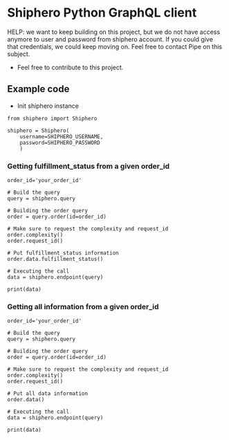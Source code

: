 # Shiphero Python GraphQL client

HELP: we want to keep building on this project, but we do not have access anymore to user and password from shiphero account. If you could give that credentials, we could keep moving on. Feel free to contact Pipe on this subject.

* Feel free to contribute to this project.

## Example code

- Init shiphero instance
```
from shiphero import Shiphero

shiphero = Shiphero(
    username=SHIPHERO_USERNAME,
    password=SHIPHERO_PASSWORD
    )
```

### Getting fulfillment_status from a given order_id

```
order_id='your_order_id'

# Build the query
query = shiphero.query

# Building the order query
order = query.order(id=order_id)

# Make sure to request the complexity and request_id
order.complexity() 
order.request_id()

# Put fulfillment_status information
order.data.fulfillment_status()

# Executing the call
data = shiphero.endpoint(query)

print(data)
```

### Getting all information from a given order_id

```
order_id='your_order_id'

# Build the query
query = shiphero.query

# Building the order query
order = query.order(id=order_id)

# Make sure to request the complexity and request_id
order.complexity() 
order.request_id()

# Put all data information
order.data()

# Executing the call
data = shiphero.endpoint(query)

print(data)
```